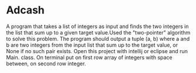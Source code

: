 # Adcash
A program that takes a list of integers as input and finds the  two integers in the list that sum up to a given target value.Used the "two-pointer" algorithm to solve this problem. The program should output a tuple (a, b) where a and b are two integers from the input list that sum up to the target value, or None if no such pair exists.
Open this project with intellij or eclipse and run Main. class.
On terminal put on first row array of integers with space between, on second row integer.
